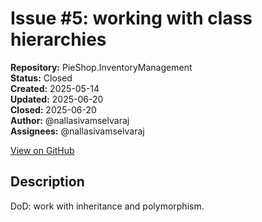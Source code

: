 # Issue #5: working with class hierarchies

**Repository:** PieShop.InventoryManagement  
**Status:** Closed  
**Created:** 2025-05-14  
**Updated:** 2025-06-20  
**Closed:** 2025-06-20  
**Author:** @nallasivamselvaraj  
**Assignees:** @nallasivamselvaraj  

[View on GitHub](https://github.com/Simtestlab/PieShop.InventoryManagement/issues/5)

## Description

DoD: work with inheritance and polymorphism.
